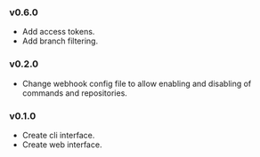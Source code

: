 ### v0.6.0

* Add access tokens.
* Add branch filtering.

### v0.2.0

* Change webhook config file to allow enabling and disabling of commands
  and repositories.

### v0.1.0

* Create cli interface.
* Create web interface.

